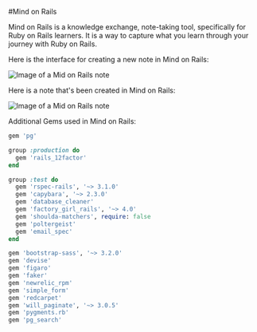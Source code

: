 #Mind on Rails

Mind on Rails is a knowledge exchange, note-taking tool, specifically for Ruby on Rails learners. It is a way to capture what you learn through your journey with Ruby on Rails.


Here is the interface for creating a new note in Mind on Rails:

![Image of a Mid on Rails note](http://hpjaj.com/web-images/mind-on-rails/creating-a-note.jpg)


Here is a note that's been created in Mind on Rails:

![Image of a Mid on Rails note](http://hpjaj.com/web-images/mind-on-rails/mor-note-2.jpg)



Additional Gems used in Mind on Rails:
```ruby
gem 'pg'

group :production do
  gem 'rails_12factor'
end

group :test do
  gem 'rspec-rails', '~> 3.1.0'
  gem 'capybara', '~> 2.3.0'
  gem 'database_cleaner'
  gem 'factory_girl_rails', '~> 4.0'
  gem 'shoulda-matchers', require: false
  gem 'poltergeist'
  gem 'email_spec'
end

gem 'bootstrap-sass', '~> 3.2.0'
gem 'devise'
gem 'figaro'
gem 'faker'
gem 'newrelic_rpm'
gem 'simple_form'
gem 'redcarpet'
gem 'will_paginate', '~> 3.0.5'
gem 'pygments.rb'
gem 'pg_search'
```


